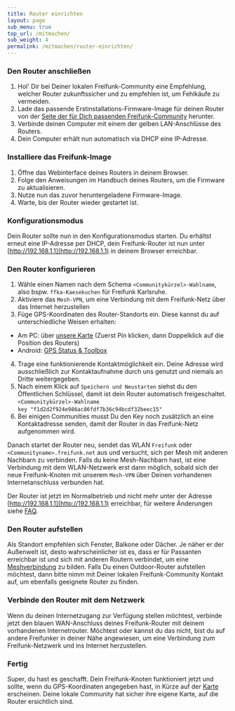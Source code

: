 ```yaml
---
title: Router einrichten
layout: page
sub_menu: true
top_url: /mitmachen/
sub_weight: 4
permalink: /mitmachen/router-einrichten/
---
```


### Den Router anschließen


1. Hol' Dir bei Deiner lokalen Freifunk-Community eine Empfehlung, welcher Router zukunftssicher und zu empfehlen ist, um Fehlkäufe zu vermeiden.
2. Lade das passende Erstinstallations-Firmware-Image für deinen Router von der [Seite der für Dich passenden Freifunk-Community](/mitmachen/) herunter.
3. Verbinde deinen Computer mit einem der gelben LAN-Anschlüsse des Routers.
4. Dein Computer erhält nun automatisch via DHCP eine IP-Adresse.

### Installiere das Freifunk-Image

1. Öffne das Webinterface deines Routers in deinem Browser.
2. Folge den Anweisungen im Handbuch deines Routers, um die Firmware zu aktualisieren.
3. Nutze nun das zuvor heruntergeladene Firmware-Image.
4. Warte, bis der Router wieder gestartet ist.

### Konfigurationsmodus

Dein Router sollte nun in den Konfigurationsmodus starten. Du erhältst erneut eine IP-Adresse per DHCP, dein Freifunk-Router ist nun unter [http://192.168.1.1](http://192.168.1.1) in deinem Browser erreichbar.

### Den Router konfigurieren

1. Wähle einen Namen nach dem Schema `<Communitykürzel>-Wahlname`, also bspw. `ffka-Kaesekuchen` für Freifunk Karlsruhe.
2. Aktiviere das `Mesh-VPN`, um eine Verbindung mit dem Freifunk-Netz über das Internet herzustellen
3. Füge GPS-Koordinaten des Router-Standorts ein. Diese kannst du auf unterschiedliche Weisen erhalten:
  - Am PC: über [unsere Karte](/karte/) (Zuerst Pin klicken, dann Doppelklick auf die Position des Routers)
  - Android: [GPS Status & Toolbox](https://play.google.com/store/apps/details?id=com.eclipsim.gpsstatus2)
4. Trage eine funktionierende Kontaktmöglichkeit ein. Deine Adresse wird ausschließlich zur Kontaktaufnahme durch uns genutzt und niemals an Dritte weitergegeben.
5. Nach einem Klick auf `Speichern und Neustarten` siehst du den Öffentlichen Schlüssel, damit ist dein Router automatisch freigeschaltet. <br />
`<Communitykürzel>-Wahlname ` <br />
`key "f1d2d2f924e986ac86fdf7b36c94bcdf32beec15"` <br />
6. Bei einigen Communities musst Du den Key noch zusätzlich an eine Kontaktadresse senden, damit der Router in das Freifunk-Netz aufgenommen wird.

Danach startet der Router neu, sendet das WLAN `Freifunk` oder `<Communityname>.freifunk.net` aus und versucht, sich per Mesh mit anderen Nachbarn zu verbinden. Falls du keine Mesh-Nachbarn hast, ist eine Verbindung mit dem WLAN-Netzwerk erst dann möglich, sobald sich der neue Freifunk-Knoten mit unserem `Mesh-VPN` über Deinen vorhandenen Internetanschluss verbunden hat.

Der Router ist jetzt im Normalbetrieb und nicht mehr unter der Adresse [http://192.168.1.1](http://192.168.1.1) erreichbar, für weitere Änderungen siehe [FAQ](/mitmachen/faq/).

### Den Router aufstellen
Als Standort empfehlen sich Fenster, Balkone oder Dächer. Je näher er der Außenwelt ist, desto wahrscheinlicher ist es, dass er für Passanten erreichbar ist und sich mit anderen Routern verbindet, um eine [Meshverbindung](https://de.wikipedia.org/wiki/Vermaschtes_Netz) zu bilden. Falls Du einen Outdoor-Router aufstellen möchtest, dann bitte nimm mit Deiner lokalen Freifunk-Community Kontakt auf, um ebenfalls geeignete Router zu finden.

### Verbinde den Router mit dem Netzwerk

Wenn du deinen Internetzugang zur Verfügung stellen möchtest, verbinde jetzt den blauen WAN-Anschluss deines Freifunk-Router mit deinem vorhandenen Internetrouter. Möchtest oder kannst du das nicht, bist du auf andere Freifunker in deiner Nähe angewiesen, um eine Verbindung zum Freifunk-Netzwerk und ins Internet herzustellen.

### Fertig

Super, du hast es geschafft. Dein Freifunk-Knoten funktioniert jetzt und sollte, wenn du GPS-Koordinaten angegeben hast, in Kürze auf der [Karte](/karte/) erscheinen. Deine lokale Community hat sicher ihre eigene Karte, auf die Router ersichtlich sind.
